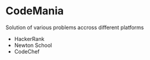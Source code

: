 # CodeMania
Solution of various problems accross different platforms
* HackerRank
* Newton School
* CodeChef

